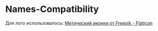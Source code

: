 # Names-Compatibility
Для лого использовалось:
<a href="https://www.flaticon.com/ru/free-icons/" title="метический иконки">Метический иконки от Freepik - Flaticon</a>
